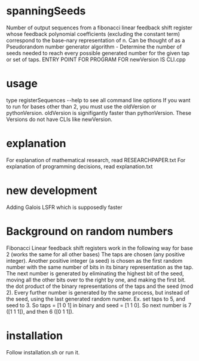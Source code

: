 # spanningSeeds
Number of output sequences from a fibonacci linear feedback shift register whose feedback polynomial coefficients (excluding the constant term) correspond to the base-nary representation of n.
Can be thought of as a Pseudorandom number generator algorithm - Determine the number of seeds needed to reach every possible generated number for the given tap or set of taps.
ENTRY POINT FOR PROGRAM FOR newVersion IS CLI.cpp 
# usage 
type registerSequences --help to see all command line options
If you want to run for bases other than 2, you must use the oldVersion or pythonVersion. oldVersion is signifigantly faster than pythonVersion.
These Versions do not have CLIs like newVersion.
# explanation 
For explanation of mathematical research, read RESEARCHPAPER.txt
For explanation of programming decisions, read explanation.txt
# new development
Adding Galois LSFR which is supposedly faster
# Background on random numbers 
Fibonacci Linear feedback shift registers work in the following way for base 2 (works the same for all other bases)
The taps are chosen (any positive integer).
Another positive integer (a seed) is chosen as the first random number with the same number of bits in its binary representation as the tap.
The next number is generated by eliminating the highest bit of the seed, moving all the other bits over to the right by one, and making the first bit.
the dot product of the binary representations of the taps and the seed (mod 2). Every further number is generated by the same process, but instead of the seed,
using the last generated random number.
Ex. set taps to 5, and seed to 3. So taps = [1 0 1] in binary and seed = [1 1 0]. So next number is 7 ([1 1 1]), and then 6 ([0 1 1]).

# installation 
Follow installation.sh or run it.
